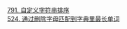 [791. 自定义字符串排序](https://leetcode-cn.com/problems/custom-sort-string/)  
[524. 通过删除字母匹配到字典里最长单词](https://leetcode-cn.com/problems/longest-word-in-dictionary-through-deleting/)

